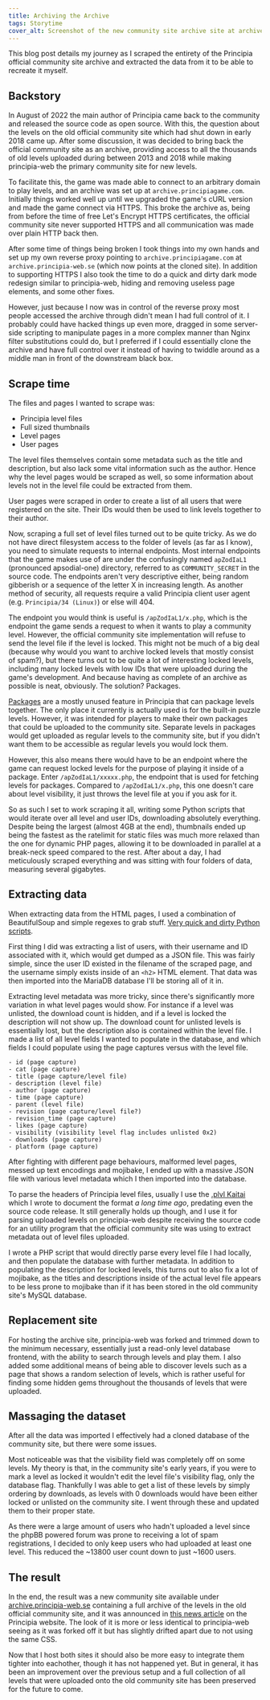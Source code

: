 ```yaml
---
title: Archiving the Archive
tags: Storytime
cover_alt: Screenshot of the new community site archive site at archive.principia-web.se
---
```


This blog post details my journey as I scraped the entirety of the Principia official community site archive and extracted the data from it to be able to recreate it myself.

<!--more-->

## Backstory
In August of 2022 the main author of Principia came back to the community and released the source code as open source. With this, the question about the levels on the old official community site which had shut down in early 2018 came up. After some discussion, it was decided to bring back the official community site as an archive, providing access to all the thousands of old levels uploaded during between 2013 and 2018 while making principia-web the primary community site for new levels.

To facilitate this, the game was made able to connect to an arbitrary domain to play levels, and an archive was set up at `archive.principiagame.com`. Initially things worked well up until we upgraded the game's cURL version and made the game connect via HTTPS. This broke the archive as, being from before the time of free Let's Encrypt HTTPS certificates, the official community site never supported HTTPS and all communication was made over plain HTTP back then.

After some time of things being broken I took things into my own hands and set up my own reverse proxy pointing to `archive.principiagame.com` at `archive.principia-web.se` (which now points at the cloned site). In addition to supporting HTTPS I also took the time to do a quick and dirty dark mode redesign similar to principia-web, hiding and removing useless page elements, and some other fixes.

However, just because I now was in control of the reverse proxy most people accessed the archive through didn't mean I had full control of it. I probably could have hacked things up even more, dragged in some server-side scripting to manipulate pages in a more complex manner than Nginx filter substitutions could do, but I preferred if I could essentially clone the archive and have full control over it instead of having to twiddle around as a middle man in front of the downstream black box.

## Scrape time
The files and pages I wanted to scrape was:

- Principia level files
- Full sized thumbnails
- Level pages
- User pages

The level files themselves contain some metadata such as the title and description, but also lack some vital information such as the author. Hence why the level pages would be scraped as well, so some information about levels not in the level file could be extracted from them.

User pages were scraped in order to create a list of all users that were registered on the site. Their IDs would then be used to link levels together to their author.

Now, scraping a full set of level files turned out to be quite tricky. As we do not have direct filesystem access to the folder of levels (as far as I know), you need to simulate requests to internal endpoints. Most internal endpoints that the game makes use of are under the confusingly named `apZodIaL1` (pronounced apsodial-one) directory, referred to as `COMMUNITY_SECRET` in the source code. The endpoints aren't very descriptive either, being random gibberish or a sequence of the letter X in increasing length. As another method of security, all requests require a valid Principia client user agent (e.g. `Principia/34 (Linux)`) or else will 404.

The endpoint you would think is useful is `/apZodIaL1/x.php`, which is the endpoint the game sends a request to when it wants to play a community level. However, the official community site implementation will refuse to send the level file if the level is locked. This might not be much of a big deal (because why would you want to archive locked levels that mostly consist of spam?), but there turns out to be quite a lot of interesting locked levels, including many locked levels with low IDs that were uploaded during the game's development. And because having as complete of an archive as possible is neat, obviously. The solution? Packages.

[Packages](https://principia-web.se/wiki/Packages) are a mostly unused feature in Principia that can package levels together. The only place it currently is actually used is for the built-in puzzle levels. However, it was intended for players to make their own packages that could be uploaded to the community site. Separate levels in packages would get uploaded as regular levels to the community site, but if you didn't want them to be accessible as regular levels you would lock them.

However, this also means there would have to be an endpoint where the game can request locked levels for the purpose of playing it inside of a package. Enter `/apZodIaL1/xxxxx.php`, the endpoint that is used for fetching levels for packages. Compared to `/apZodIaL1/x.php`, this one doesn't care about level visibility, it just throws the level file at you if you ask for it.

So as such I set to work scraping it all, writing some Python scripts that would iterate over all level and user IDs, downloading absolutely everything. Despite being the largest (almost 4GB at the end), thumbnails ended up being the fastest as the ratelimit for static files was much more relaxed than the one for dynamic PHP pages, allowing it to be downloaded in parallel at a break-neck speed compared to the rest. After about a day, I had meticulously scraped everything and was sitting with four folders of data, measuring several gigabytes.

## Extracting data
When extracting data from the HTML pages, I used a combination of BeautifulSoup and simple regexes to grab stuff. [Very quick and dirty Python scripts](https://github.com/principia-game/archive-scrape-tools).

First thing I did was extracting a list of users, with their username and ID associated with it, which would get dumped as a JSON file. This was fairly simple, since the user ID existed in the filename of the scraped page, and the username simply exists inside of an `<h2>` HTML element. That data was then imported into the MariaDB database I'll be storing all of it in.

Extracting level metadata was more tricky, since there's significantly more variation in what level pages would show. For instance if a level was unlisted, the download count is hidden, and if a level is locked the description will not show up. The download count for unlisted levels is essentially lost, but the description also is contained within the level file. I made a list of all level fields I wanted to populate in the database, and which fields I could populate using the page captures versus with the level file.

```
- id (page capture)
- cat (page capture)
- title (page capture/level file)
- description (level file)
- author (page capture)
- time (page capture)
- parent (level file)
- revision (page capture/level file?)
- revision_time (page capture)
- likes (page capture)
- visibility (visibility level flag includes unlisted 0x2)
- downloads (page capture)
- platform (page capture)
```

After fighting with different page behaviours, malformed level pages, messed up text encodings and mojibake, I ended up with a massive JSON file with various level metadata which I then imported into the database.

To parse the headers of Principia level files, usually I use the [.plvl Kaitai](https://github.com/principia-preservation-project/kaitai/blob/master/kaitai/plvl.ksy) which I wrote to document the format *a long time ago*, predating even the source code release. It still generally holds up though, and I use it for parsing uploaded levels on principia-web despite receiving the source code for an utility program that the official community site was using to extract metadata out of level files uploaded.

I wrote a PHP script that would directly parse every level file I had locally, and then populate the database with further metadata. In addition to populating the description for locked levels, this turns out to also fix a lot of mojibake, as the titles and descriptions inside of the actual level file appears to be less prone to mojibake than if it has been stored in the old community site's MySQL database.

## Replacement site
For hosting the archive site, principia-web was forked and trimmed down to the minimum necessary, essentially just a read-only level database frontend, with the ability to search through levels and play them. I also added some additional means of being able to discover levels such as a page that shows a random selection of levels, which is rather useful for finding some hidden gems throughout the thousands of levels that were uploaded.

## Massaging the dataset
After all the data was imported I effectively had a cloned database of the community site, but there were some issues.

Most noticeable was that the visibility field was completely off on some levels. My theory is that, in the community site's early years, if you were to mark a level as locked it wouldn't edit the level file's visibility flag, only the database flag. Thankfully I was able to get a list of these levels by simply ordering by downloads, as levels with 0 downloads would have been either locked or unlisted on the community site. I went through these and updated them to their proper state.

As there were a large amount of users who hadn't uploaded a level since the phpBB powered forum was prone to receiving a lot of spam registrations, I decided to only keep users who had uploaded at least one level. This reduced the ~13800 user count down to just ~1600 users.

## The result
In the end, the result was a new community site available under [archive.principia-web.se](https://archive.principia-web.se) containing a full archive of the levels in the old official community site, and it was announced in [this news article](https://principia-web.se/news/10) on the Principia website. The look of it is more or less identical to principia-web seeing as it was forked off it but has slightly drifted apart due to not using the same CSS.

Now that I host both sites it should also be more easy to integrate them tighter into eachother, though it has not happened yet. But in general, it has been an improvement over the previous setup and a full collection of all levels that were uploaded onto the old community site has been preserved for the future to come.
